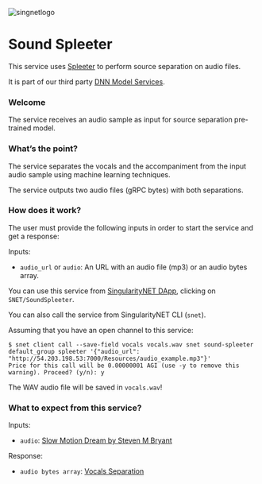 [issue-template]: ../../../issues/new?template=BUG_REPORT.md
[feature-template]: ../../../issues/new?template=FEATURE_REQUEST.md

![singnetlogo](../assets/singnet-logo.jpg?raw=true 'SingularityNET')

# Sound Spleeter

This service uses [Spleeter](https://github.com/deezer/spleeter) to perform source separation on audio files.

It is part of our third party [DNN Model Services](https://github.com/singnet/dnn-model-services).

### Welcome

The service receives an audio sample as input for source separation pre-trained model.

### What’s the point?

The service separates the vocals and the accompaniment from the input audio sample using machine learning techniques.

The service outputs two audio files (gRPC bytes) with both separations.

### How does it work?

The user must provide the following inputs in order to start the service and get a response:

Inputs:
  - `audio_url` or `audio`: An URL with an audio file (mp3) or an audio bytes array.

You can use this service from [SingularityNET DApp](http://beta.singularitynet.io/), clicking on `SNET/SoundSpleeter`.

You can also call the service from SingularityNET CLI (`snet`).

Assuming that you have an open channel to this service:

```
$ snet client call --save-field vocals vocals.wav snet sound-spleeter default_group spleeter '{"audio_url": "http://54.203.198.53:7000/Resources/audio_example.mp3"}'
Price for this call will be 0.00000001 AGI (use -y to remove this warning). Proceed? (y/n): y
```

The WAV audio file will be saved in `vocals.wav`!

### What to expect from this service?

Inputs:

- `audio`: [Slow Motion Dream by Steven M Bryant](http://54.203.198.53:7000/Resources/audio_example.mp3)

Response:

- `audio bytes array`: [Vocals Separation](http://54.203.198.53:7000/Resources/vocals_example.mp3)
